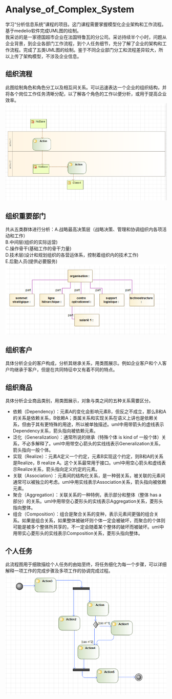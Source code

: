 # Analyse_of_Complex_System
学习“分析信息系统”课程的项目。这门课程需要掌握模型化企业架构和工作流程。基于medelio软件完成UML图的绘制。<br>
我采访的是一家德国超市企业在法国特鲁瓦的分公司。采访持续半个小时，问题从企业背景，到企业各部门工作流程，到个人任务细节，充分了解了企业的架构和工作流程。完成了五类UML图的绘制。鉴于不同企业部门分工和流程差异较大，所以上传了架构模型，不涉及企业信息。
## 组织流程
此图绘制角色和角色分工以及相互间关系。可以迅速表达一个企业的组织结构，并将各个岗位工作任务清晰分配，以了解各个角色的工作以便分析，或用于提高企业效率。
![](https://github.com/JoJoDU/Analyse_of_Complex_System/raw/master/image/组织流程.png)
## 组织重要部门
共从五类群体进行分析：A.战略最高决策层（战略决策、管理和协调组织内各项活动和工作）<br>B.中间层(组织的实际运营)<br>C.操作骨干(基础工作的骨干力量)<br>D.技术层(设计和规划组织的各营运体系，控制着组织内的技术工作)<br>E.后勤人员(提供必要服务)
![](https://github.com/JoJoDU/Analyse_of_Complex_System/raw/master/image/组织重要部门.png)
## 组织客户
具体分析企业的客户构成，分析其继承关系，用类图展示。例如企业客户和个人客户均继承于客户，但是在共同特征中又有着不同的特点。
## 组织商品
具体分析企业商品类别，用类图展示，对象与类之间的五种关系需要区分。<br>
* 依赖（Dependency）：元素A的变化会影响元素B，但反之不成立，那么B和A的关系是依赖关系，B依赖A；类属关系和实现关系在语义上讲也是依赖关系，但由于其有更特殊的用途，所以被单独描述。uml中用带箭头的虚线表示Dependency关系，箭头指向被依赖元素。<br>
* 泛化（Generalization）：通常所说的继承（特殊个体 is kind of 一般个体）关系，不必多解释了。uml中用带空心箭头的实线线表示Generalization关系，箭头指向一般个体。<br>
* 实现（Realize）：元素A定义一个约定，元素B实现这个约定，则B和A的关系是Realize，B realize A。这个关系最常用于接口。uml中用空心箭头和虚线表示Realize关系，箭头指向定义约定的元素。<br>
* 关联（Association）：元素间的结构化关系，是一种弱关系，被关联的元素间通常可以被独立的考虑。uml中用实线表示Association关系，箭头指向被依赖元素。<br>
* 聚合（Aggregation）：关联关系的一种特例，表示部分和整体（整体 has a 部分）的关系。uml中用带空心菱形头的实线表示Aggregation关系，菱形头指向整体。<br>
* 组合（Composition）：组合是聚合关系的变种，表示元素间更强的组合关系。如果是组合关系，如果整体被破坏则个体一定会被破坏，而聚合的个体则可能是被多个整体所共享的，不一定会随着某个整体的破坏而被破坏。uml中用带实心菱形头的实线表示Composition关系，菱形头指向整体。<br>
## 个人任务
此流程图用于细致描绘个人任务的由始至终，将任务细化为每一个步骤，可以详细解释一项工作的完成步骤及多项工作的协调完成过程。
![](https://github.com/JoJoDU/Analyse_of_Complex_System/raw/master/image/个人任务.png)
